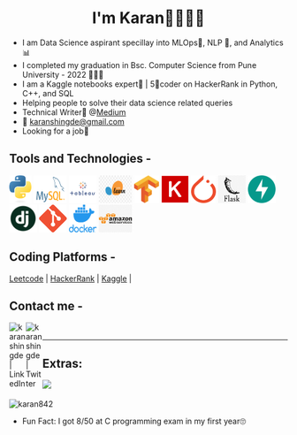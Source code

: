 <h1 align="center">I'm Karan🧑🏽‍🚀🚀</h1>

- I am Data Science aspirant specillay into MLOps🔨, NLP 💭, and Analytics📊
- I completed my graduation in Bsc. Computer Science from Pune University - 2022 🧑🏽‍🎓
- I am a Kaggle notebooks expert🥼 | 5🌟coder on HackerRank in Python, C++, and SQL
- Helping people to solve their data science related queries 
- Technical Writer📝 @[Medium](https://medium.com/@karanshingde)
- 📩 karanshingde@gmail.com
- Looking for a job💼

## Tools and Technologies -
<img src='https://github.com/karan842/karan842/blob/master/icons/python-logo-only.png' height=50px width=40px></img>  <img src='https://github.com/karan842/karan842/blob/master/icons/MySQL-Logo.png' height=50px width=60px></img>     <img src='https://github.com/karan842/karan842/blob/master/icons/icon-tableau.png' height=50px width=50px></img>  <img src='https://github.com/karan842/karan842/blob/master/icons/sklearn.png' height=50px width=60px></img>  <img src='https://github.com/karan842/karan842/blob/master/icons/Tensorflow_logo.png' height=50px width=45px></img>  <img src='https://github.com/karan842/karan842/blob/master/icons/Keras_logo.png' height=50px width=50px></img>  <img src='https://github.com/karan842/karan842/blob/master/icons/PyTorch_logo.png' height=50px width=45px></img>  <img src='https://github.com/karan842/karan842/blob/master/icons/flask.png' height=50px width=50px></img>  <img src='https://github.com/karan842/karan842/blob/master/icons/fastapi.png' height=50px width=50px></img>  <img src='https://github.com/karan842/karan842/blob/master/icons/django.png' height=50px width=50px></img> <img src='https://github.com/karan842/karan842/blob/master/icons/Git-Icon-1788C.png' height=50px width=50px></img> <img src='https://github.com/karan842/karan842/blob/master/icons/docker.png' height=50px width=50px></img>  <img src='https://github.com/karan842/karan842/blob/master/icons/aws-logo.png' height=50px width=60px></img>  

## Coding Platforms -

[Leetcode](https://leetcode.com/karanshingde/) | [HackerRank](https://www.hackerrank.com/karanshingde) | [Kaggle](https://www.kaggle.com/karan842) | 


<!-- <hr>

<p><img width="200" src="https:&#x2F;&#x2F;instagram.flwo4-1.fna.fbcdn.net&#x2F;v&#x2F;t51.2885-15&#x2F;sh0.08&#x2F;e35&#x2F;s640x640&#x2F;154299027_702927223737487_3316660563751783251_n.jpg?tp&#x3D;1&amp;_nc_ht&#x3D;instagram.flwo4-1.fna.fbcdn.net&amp;_nc_cat&#x3D;107&amp;_nc_ohc&#x3D;EB4ZbXhG1MIAX_X7uls&amp;oh&#x3D;0f1962630e688514ffc312a6ef83d313&amp;oe&#x3D;60688FC2" /> <img width="200" src="https:&#x2F;&#x2F;instagram.flwo4-1.fna.fbcdn.net&#x2F;v&#x2F;t51.2885-15&#x2F;sh0.08&#x2F;e35&#x2F;s640x640&#x2F;152823526_174537657553375_254380529862366324_n.jpg?tp&#x3D;1&amp;_nc_ht&#x3D;instagram.flwo4-1.fna.fbcdn.net&amp;_nc_cat&#x3D;107&amp;_nc_ohc&#x3D;O6xxL36t11IAX8-25ur&amp;oh&#x3D;6c28c16b56aa43f5bcd0a5cc9384ec28&amp;oe&#x3D;60411750" /> <img width="200" src="https:&#x2F;&#x2F;instagram.flwo4-2.fna.fbcdn.net&#x2F;v&#x2F;t51.2885-15&#x2F;sh0.08&#x2F;e35&#x2F;c149.0.781.781a&#x2F;s640x640&#x2F;152013126_4328412427197138_5736411879368288581_n.jpg?tp&#x3D;1&amp;_nc_ht&#x3D;instagram.flwo4-2.fna.fbcdn.net&amp;_nc_cat&#x3D;106&amp;_nc_ohc&#x3D;8f2IpAlp_OMAX_1scup&amp;oh&#x3D;e58960d73dbe0e8dd5ec0b79bfdadd83&amp;oe&#x3D;6066A23D" /></p>
<p>Above are the last 3 pictures posted by <a href="https://www.instagram.com/c17hawke/" target="_blank"><br>@c17hawke!</a> on Instagram</p>

<hr> -->

## Contact me - 

[<img align="left" alt="karanshingde | LinkedIn" width="30px" src="https://img.icons8.com/color/48/000000/linkedin.png" />][linkedin]
[<img align="left" alt="karanshingde | Twitter" width="30px" src="https://img.icons8.com/fluent/48/000000/twitter.png" />][twitter]

<br>

<hr>

[linkedin]: https://www.linkedin.com/in/karanshingde
[twitter]: https://www.twitter.com/KuchBhiKaran

## Extras: 

![](https://komarev.com/ghpvc/?username=karan842&label=PROFILE+VIEWS)


<p><img align="center" src="https://github-readme-streak-stats.herokuapp.com/?user=karan842&" alt="karan842" /></p>


- Fun Fact: I got 8/50 at C programming exam in my first year🙄
